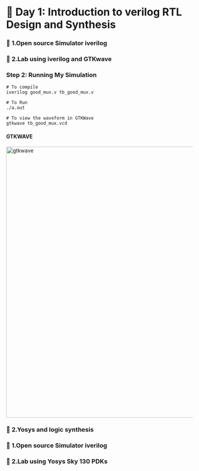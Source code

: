 

# 🚀 Day 1: Introduction to verilog RTL Design and Synthesis

### 🧠 **1.Open source Simulator iverilog**



### 🧠 **2.Lab using iverilog and GTKwave**

### Step 2: Running My Simulation
```shell
# To compile
iverilog good_mux.v tb_good_mux.v

# To Run
./a.out

# To view the waveform in GTKWave
gtkwave tb_good_mux.vcd
```
#### GTKWAVE

<img width="958" height="733" alt="gtkwave" src="https://github.com/user-attachments/assets/b3fe8f33-c5b1-456e-a9af-cf4e9493cb1d" />




### 🧠 **2.Yosys and logic synthesis**

### 🧠 **1.Open source Simulator iverilog**

### 🧠 **2.Lab using Yosys Sky 130 PDKs**

